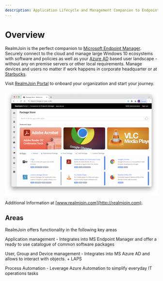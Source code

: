 ```yaml
---
description: Application Lifecycle and Management Companion to Endpoint Manager
---
```


# Overview

RealmJoin is the perfect companion to [Microsoft Endpoint Manager](https://www.microsoft.com/en-us/security/business/microsoft-endpoint-manager). Securely connect to the cloud and manage large Windows 10 ecosystems with software and policies as well as your [Azure AD](https://azure.microsoft.com/en-us/services/active-directory/) based user landscape - without any on premise servers or other local requirements. Manage devices and users no matter if work happens in corporate headquarter or at [Starbucks](https://www.starbucks.com).

Visit [RealmJoin Portal](https://portal.realmjoin.com) to onboard your organization and start your journey.

![](.gitbook/assets/rjvnext-appstore.png)

Additional Information at [www.realmjoin.com](http://realmjoin.com).

## Areas

RealmJoin offers functionality in the following key areas

Application management - Integrates into MS Endpoint Manager and offer a ready to use catalogue of common software packages

User, Group and Device management - Integrates into MS Azure AD and allows to interact with objects. + LAPS

Process Automation - Leverage Azure Automation to simplify everyday IT operations tasks

